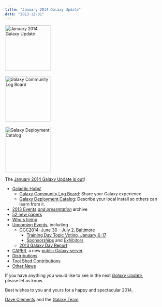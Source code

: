 ```yaml
---
title: "January 2014 Galaxy Update"
date: "2013-12-31"
---
```

<div class='right'>
<a href='/galaxy-updates/2014-01/'><img src="/images/logos/GalaxyUpdate200.png" alt="January 2014 Galaxy Update" width=150 /></a>
<br /><br />
<a href='/galaxy-updates/2014-01/#galaxy-community-log-board'><img src="/images/logos/LogBoardWText200.png" alt="Galaxy Community Log Board" width="150" /></a>
<br /><br />
<a href='/galaxy-updates/2014-01/#galaxy-deployment-catalog'><img src="/images/logos/GalaxyDeploymentCatalog200.png" alt="Galaxy Deployment Catalog" width="150" /></a>
</div>

The [January 2014 Galaxy Update is out](/galaxy-updates/2014-01/)!

* [Galactic Hubs!](/galaxy-updates/2014-01/#galaxy-community-hubs)
  * [Galaxy Community Log Board](/galaxy-updates/2014-01/#galaxy-community-log-board): Share your Galaxy experience
  * [Galaxy Deployment Catalog](/galaxy-updates/2014-01/#galaxy-deployment-catalog): Describe your local install so others can learn from it.
* [2013 Events](/galaxy-updates/2014-01/#2013-events-archive) *[and presentation](/galaxy-updates/2014-01/#2013-events-archive)* archive
* [52 new papers](/galaxy-updates/2014-01/#new-papers)
* [Who's hiring](/galaxy-updates/2014-01/#whos-hiring)
* [Upcoming Events](/galaxy-updates/2014-01/#events), including
  * [GCC2014: June 30 - July 2, Baltimore](/galaxy-updates/2014-01/#gcc2014-june-30---july-2-baltimore)
    * [Training Day Topic Voting, January 6-17](/galaxy-updates/2014-01/#training-day-topic-voting-january-6-17) 
    * [Sponsorships](/galaxy-updates/2014-01/#sponsorships) and [Exhibitors](/galaxy-updates/2014-01/#exhibitors) 
  * [2013 Galaxy Day Report](/galaxy-updates/2014-01/#2013-galaxy-day-report)
* [CAPER](/galaxy-updates/2014-01/#caper), a new [public Galaxy server](/galaxy-updates/2014-01/#new-public-servers)
* [Distributions](/galaxy-updates/2014-01/#galaxy-distributions)
* [Tool Shed Contributions](/galaxy-updates/2014-01/#toolshed-contributions) 
* [Other News](/galaxy-updates/2014-01/#other-news)

If you have anything you would like to see in the next *[Galaxy Update](/galaxy-updates/)*, please let us know.

Best wishes to you and yours for a happy and spectacular 2014,

[Dave Clements](/people/dave-clements/) and the [Galaxy Team](/galaxy-team/)
